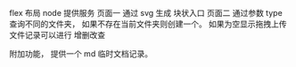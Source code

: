 flex 布局
node 提供服务
页面一
通过 svg 生成 块状入口
页面二
通过参数 type
查询不同的文件夹， 如果不存在当前文件夹则创建一个。
如果为空显示拖拽上传
文件记录可以进行 增删改查

附加功能，
提供一个 md 临时文档记录。
